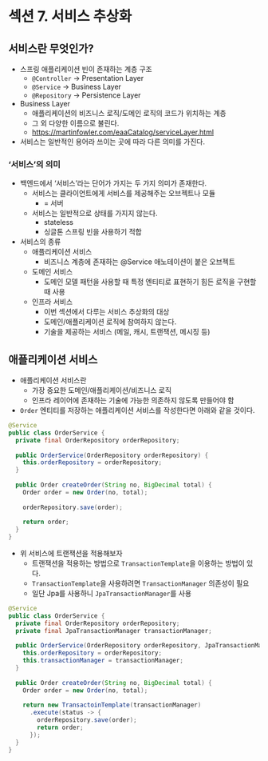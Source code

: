 # 섹션 7. 서비스 추상화

## 서비스란 무엇인가?

- 스프링 애플리케이션 빈이 존재하는 계층 구조
    - `@Controller` → Presentation Layer
    - `@Service` → Business Layer
    - `@Repository` → Persistence Layer
- Business Layer
    - 애플리케이션의 비즈니스 로직/도메인 로직의 코드가 위치하는 계층
    - 그 외 다양한 이름으로 불린다.
    - https://martinfowler.com/eaaCatalog/serviceLayer.html
- 서비스는 일반적인 용어라 쓰이는 곳에 따라 다른 의미를 가진다.

### ‘서비스’의 의미

- 백엔드에서 ‘서비스’라는 단어가 가지는 두 가지 의미가 존재한다.
    - 서비스는 클라이언트에게 서비스를 제공해주는 오브젝트나 모듈
        - = 서버
    - 서비스는 일반적으로 상태를 가지지 않는다.
        - stateless
        - 싱글톤 스프링 빈을 사용하기 적합
- 서비스의 종류
    - 애플리케이션 서비스
        - 비즈니스 계층에 존재하는 @Service 애노테이션이 붙은 오브젝트
    - 도메인 서비스
        - 도메인 모델 패턴을 사용할 때 특정 엔티티로 표현하기 힘든 로직을 구현할 때 사용
    - 인프라 서비스
        - 이번 섹션에서 다루는 서비스 추상화의 대상
        - 도메인/애플리케이션 로직에 참여하지 않는다.
        - 기술을 제공하는 서비스 (메일, 캐시, 트랜잭션, 메시징 등)

## 애플리케이션 서비스

- 애플리케이션 서비스란
    - 가장 중요한 도메인/애플리케이션/비즈니스 로직
    - 인프라 레이어에 존재하는 기술에 가능한 의존하지 않도록 만들어야 함
- `Order` 엔티티를 저장하는 애플리케이션 서비스를 작성한다면 아래와 같을 것이다.

```java
@Service
public class OrderService {
  private final OrderRepository orderRepository;
  
  public OrderService(OrderRepository orderRepository) {
    this.orderRepository = orderRepository;
  }
  
  public Order createOrder(String no, BigDecimal total) {
    Order order = new Order(no, total);
    
    orderRepository.save(order);
    
    return order;
  }
}
```

- 위 서비스에 트랜잭션을 적용해보자
    - 트랜잭션을 적용하는 방법으로 `TransactionTemplate`을 이용하는 방법이 있다.
    - `TransactionTemplate`을 사용하려면 `TransactionManager` 의존성이 필요
    - 일단 Jpa를 사용하니 `JpaTransactionManager`를 사용

```java
@Service
public class OrderService {
  private final OrderRepository orderRepository;
  private final JpaTransactionManager transactionManager; 
  
  public OrderService(OrderRepository orderRepository, JpaTransactionManager transactionManager) {
    this.orderRepository = orderRepository;
    this.transactionManager = transactionManager;
  }
  
  public Order createOrder(String no, BigDecimal total) {
    Order order = new Order(no, total);
    
    return new TransactoinTemplate(transactionManager)
      .execute(status -> {
        orderRepository.save(order);
        return order;
      });
  }
}
```
